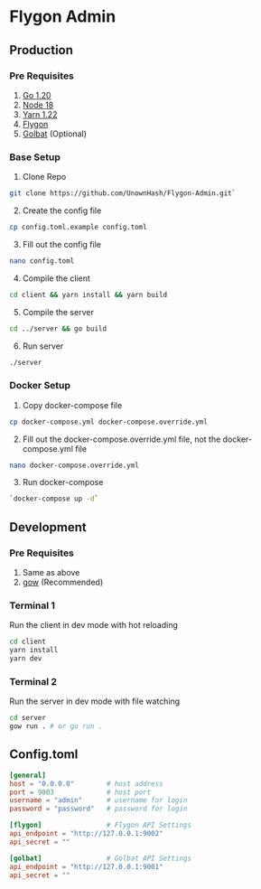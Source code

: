 # Flygon Admin

## Production

### Pre Requisites

1. [Go 1.20](https://go.dev/doc/install)
2. [Node 18](https://nodejs.org/en/download)
3. [Yarn 1.22](https://classic.yarnpkg.com/lang/en/docs/install/#mac-stable)
4. [Flygon](https://github.com/UnownHash/Flygon)
5. [Golbat](https://github.com/UnownHash/Golbat) (Optional)

### Base Setup

1. Clone Repo

```bash
git clone https://github.com/UnownHash/Flygon-Admin.git`
```

2. Create the config file

```bash
cp config.toml.example config.toml
```

3. Fill out the config file

```bash
nano config.toml
```

4. Compile the client

```bash
cd client && yarn install && yarn build
```

5. Compile the server

```bash
cd ../server && go build
```

6. Run server

```bash
./server
```

### Docker Setup

1. Copy docker-compose file

```bash
cp docker-compose.yml docker-compose.override.yml
```

2. Fill out the docker-compose.override.yml file, not the docker-compose.yml file

```bash
nano docker-compose.override.yml
```

3. Run docker-compose

```bash
`docker-compose up -d`
```

## Development

### Pre Requisites

1. Same as above
2. [gow](https://github.com/bmatzelle/gow) (Recommended)

### Terminal 1

Run the client in dev mode with hot reloading

```bash
cd client
yarn install
yarn dev
```

### Terminal 2

Run the server in dev mode with file watching

```bash
cd server
gow run . # or go run .
```

## Config.toml

```toml
[general]
host = "0.0.0.0"        # host address
port = 9003             # host port
username = "admin"      # username for login
password = "password"   # password for login

[flygon]                # Flygon API Settings
api_endpoint = "http://127.0.0.1:9002"
api_secret = ""

[golbat]                # Golbat API Settings
api_endpoint = "http://127.0.0.1:9001"
api_secret = ""
```
